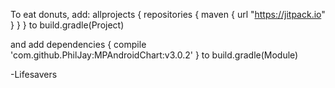 To eat donuts, add:
allprojects {
	repositories {
		maven { url "https://jitpack.io" }
	}
}
to build.gradle(Project)

and add
dependencies {
	compile 'com.github.PhilJay:MPAndroidChart:v3.0.2'
}
to build.gradle(Module)

-Lifesavers

